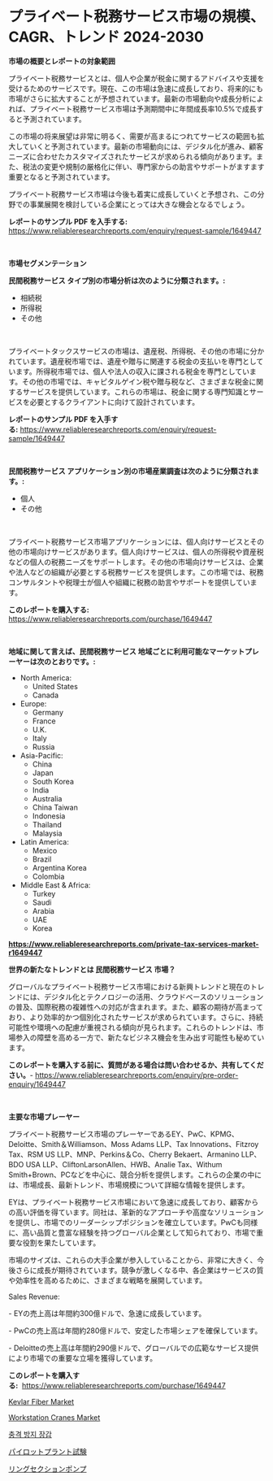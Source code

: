 <p><h1>プライベート税務サービス市場の規模、CAGR、トレンド 2024-2030</h1></p><p><strong>市場の概要とレポートの対象範囲</strong></p>
<p><p>プライベート税務サービスとは、個人や企業が税金に関するアドバイスや支援を受けるためのサービスです。現在、この市場は急速に成長しており、将来的にも市場がさらに拡大することが予想されています。最新の市場動向や成長分析によれば、プライベート税務サービス市場は予測期間中に年間成長率10.5%で成長すると予測されています。</p><p>この市場の将来展望は非常に明るく、需要が高まるにつれてサービスの範囲も拡大していくと予測されています。最新の市場動向には、デジタル化が進み、顧客ニーズに合わせたカスタマイズされたサービスが求められる傾向があります。また、税法の変更や規制の厳格化に伴い、専門家からの助言やサポートがますます重要となると予測されています。</p><p>プライベート税務サービス市場は今後も着実に成長していくと予想され、この分野での事業展開を検討している企業にとっては大きな機会となるでしょう。</p></p>
<p><strong>レポートのサンプル PDF を入手する:</strong> <a href="https://www.reliableresearchreports.com/enquiry/request-sample/1649447">https://www.reliableresearchreports.com/enquiry/request-sample/1649447</a></p>
<p>&nbsp;</p>
<p><strong>市場セグメンテーション</strong></p>
<p><strong>民間税務サービス タイプ別の市場分析は次のように分類されます。:</strong></p>
<p><ul><li>相続税</li><li>所得税</li><li>その他</li></ul></p>
<p>&nbsp;</p>
<p><p>プライベートタックスサービスの市場は、遺産税、所得税、その他の市場に分かれています。遺産税市場では、遺産や贈与に関連する税金の支払いを専門としています。所得税市場では、個人や法人の収入に課される税金を専門としています。その他の市場では、キャピタルゲイン税や贈与税など、さまざまな税金に関するサービスを提供しています。これらの市場は、税金に関する専門知識とサービスを必要とするクライアントに向けて設計されています。</p></p>
<p><strong>レポートのサンプル PDF を入手する:</strong>&nbsp;<a href="https://www.reliableresearchreports.com/enquiry/request-sample/1649447">https://www.reliableresearchreports.com/enquiry/request-sample/1649447</a></p>
<p>&nbsp;</p>
<p><strong> 民間税務サービス アプリケーション別の市場産業調査は次のように分類されます。:</strong></p>
<p><ul><li>個人</li><li>その他</li></ul></p>
<p>&nbsp;</p>
<p><p>プライベート税務サービス市場アプリケーションには、個人向けサービスとその他の市場向けサービスがあります。個人向けサービスは、個人の所得税や資産税などの個人の税務ニーズをサポートします。その他の市場向けサービスは、企業や法人などの組織が必要とする税務サービスを提供します。この市場では、税務コンサルタントや税理士が個人や組織に税務の助言やサポートを提供しています。</p></p>
<p><strong>このレポートを購入する:</strong>&nbsp; <a href="https://www.reliableresearchreports.com/purchase/1649447">https://www.reliableresearchreports.com/purchase/1649447</a></p>
<p>&nbsp;</p>
<p><strong>地域に関して言えば、民間税務サービス 地域ごとに利用可能なマーケットプレーヤーは次のとおりです。:</strong></p>
<p><ul>
    <li>
        North America:
        <ul>
            <li>United States</li>
            <li>Canada</li>
        </ul>
    </li>
    <li>
        Europe:
        <ul>
            <li>Germany</li>
            <li>France</li>
            <li>U.K.</li>
            <li>Italy</li>
            <li>Russia</li>
        </ul>
    </li>
    <li>
        Asia-Pacific:
        <ul>
            <li>China</li>
            <li>Japan</li>
            <li>South Korea</li>
            <li>India</li>
            <li>Australia</li>
            <li>China Taiwan</li>
            <li>Indonesia</li>
            <li>Thailand</li>
            <li>Malaysia</li>
        </ul>
    </li>
    <li>
        Latin America:
        <ul>
            <li>Mexico</li>
            <li>Brazil</li>
            <li>Argentina Korea</li>
            <li>Colombia</li>
        </ul>
    </li>
    <li>
        Middle East & Africa:
        <ul>
            <li>Turkey</li>
            <li>Saudi</li>
            <li>Arabia</li>
            <li>UAE</li>
            <li>Korea</li>
        </ul>
    </li>
    </ul></p>
<p><strong><a href="https://www.reliableresearchreports.com/private-tax-services-market-r1649447">https://www.reliableresearchreports.com/private-tax-services-market-r1649447</a></strong>&nbsp;</p>
<p><strong>世界の新たなトレンドとは 民間税務サービス 市場？</strong></p>
<p><p>グローバルなプライベート税務サービス市場における新興トレンドと現在のトレンドには、デジタル化とテクノロジーの活用、クラウドベースのソリューションの普及、国際税務の複雑性への対応が含まれます。また、顧客の期待が高まっており、より効率的かつ個別化されたサービスが求められています。さらに、持続可能性や環境への配慮が重視される傾向が見られます。これらのトレンドは、市場参入の障壁を高める一方で、新たなビジネス機会を生み出す可能性も秘めています。</p></p>
<p><strong>このレポートを購入する前に、質問がある場合は問い合わせるか、共有してください。</strong>- <a href="https://www.reliableresearchreports.com/enquiry/pre-order-enquiry/1649447">https://www.reliableresearchreports.com/enquiry/pre-order-enquiry/1649447</a></p>
<p>&nbsp;</p>
<p><strong>主要な市場プレーヤー</strong></p>
<p><p>プライベート税務サービス市場のプレーヤーであるEY、PwC、KPMG、Deloitte、Smith＆Williamson、Moss Adams LLP、Tax Innovations、Fitzroy Tax、RSM US LLP、MNP、Perkins＆Co、Cherry Bekaert、Armanino LLP、BDO USA LLP、CliftonLarsonAllen、HWB、Analie Tax、Withum Smith+Brown、PCなどを中心に、競合分析を提供します。これらの企業の中には、市場成長、最新トレンド、市場規模について詳細な情報を提供します。</p><p>EYは、プライベート税務サービス市場において急速に成長しており、顧客からの高い評価を得ています。同社は、革新的なアプローチや高度なソリューションを提供し、市場でのリーダーシップポジションを確立しています。PwCも同様に、高い品質と豊富な経験を持つグローバル企業として知られており、市場で重要な役割を果たしています。</p><p>市場のサイズは、これらの大手企業が参入していることから、非常に大きく、今後さらに成長が期待されています。競争が激しくなる中、各企業はサービスの質や効率性を高めるために、さまざまな戦略を展開しています。</p><p>Sales Revenue:</p><p>- EYの売上高は年間約300億ドルで、急速に成長しています。</p><p>- PwCの売上高は年間約280億ドルで、安定した市場シェアを確保しています。</p><p>- Deloitteの売上高は年間約290億ドルで、グローバルでの広範なサービス提供により市場での重要な立場を獲得しています。</p></p>
<p><strong>このレポートを購入する:</strong>&nbsp;&nbsp;<a href="https://www.reliableresearchreports.com/purchase/1649447">https://www.reliableresearchreports.com/purchase/1649447</a></p>
<p><p><a href="https://issuu.com/reportprime-2/docs/kevlar-fiber-market-size-2030.pptx">Kevlar Fiber Market</a></p><p><a href="https://view.publitas.com/reportprime-1/workstation-cranes-market-trends-and-market-analysis-forecasted-for-period-2024-2031/">Workstation Cranes Market</a></p><p><a href="https://github.com/Skyleitney456456/Market-Research-Report-List-1/blob/main/716335126117.md">충격 방지 장갑</a></p><p><a href="https://github.com/cnnriuez22368/Market-Research-Report-List-1/blob/main/125449828582.md">パイロットプラント試験</a></p><p><a href="https://github.com/LeanneBruen2023/Market-Research-Report-List-1/blob/main/648796528583.md">リングセクションポンプ</a></p></p>